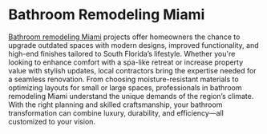 # Bathroom Remodeling Miami
[Bathroom remodeling Miami](https://bncgc.com) projects offer homeowners the chance to upgrade outdated spaces with modern designs, improved functionality, and high-end finishes tailored to South Florida’s lifestyle. Whether you're looking to enhance comfort with a spa-like retreat or increase property value with stylish updates, local contractors bring the expertise needed for a seamless renovation. From choosing moisture-resistant materials to optimizing layouts for small or large spaces, professionals in bathroom remodeling Miami understand the unique demands of the region’s climate. With the right planning and skilled craftsmanship, your bathroom transformation can combine luxury, durability, and efficiency—all customized to your vision.
